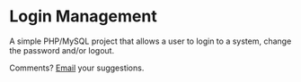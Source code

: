 # Login Management
  
A simple PHP/MySQL project that allows a user to login to a system, change the password and/or logout.

Comments? [Email](mailto:fabian.alwis@gmail.com) your suggestions.